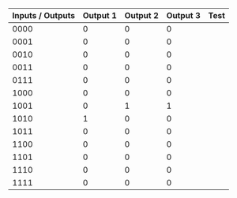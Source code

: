 | Inputs / Outputs | Output 1 | Output 2 | Output 3 | Test |
|------------------|----------|----------|----------|------|
| 0000             | 0        | 0        | 0        |      |
| 0001             | 0        | 0        | 0        |      |
| 0010             | 0        | 0        | 0        |      |
| 0011             | 0        | 0        | 0        |      |
| 0111             | 0        | 0        | 0        |      |
| 1000             | 0        | 0        | 0        |      |
| 1001             | 0        | 1        | 1        |      |
| 1010             | 1        | 0        | 0        |      |
| 1011             | 0        | 0        | 0        |      |
| 1100             | 0        | 0        | 0        |      |
| 1101             | 0        | 0        | 0        |      |
| 1110             | 0        | 0        | 0        |      |
| 1111             | 0        | 0        | 0        |      |

